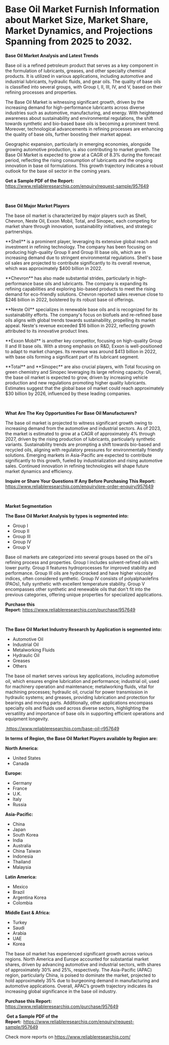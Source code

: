 <p><h1>Base Oil Market Furnish Information about Market Size, Market Share, Market Dynamics, and Projections Spanning from 2025 to 2032.</h1></p><p><strong>Base Oil Market Analysis and Latest Trends</strong></p>
<p><p>Base oil is a refined petroleum product that serves as a key component in the formulation of lubricants, greases, and other specialty chemical products. It is utilized in various applications, including automotive and industrial lubricants, hydraulic fluids, and gear oils. The quality of base oils is classified into several groups, with Group I, II, III, IV, and V, based on their refining processes and properties. </p><p>The Base Oil Market is witnessing significant growth, driven by the increasing demand for high-performance lubricants across diverse industries such as automotive, manufacturing, and energy. With heightened awareness about sustainability and environmental regulations, the shift towards synthetic and bio-based base oils is becoming a prominent trend. Moreover, technological advancements in refining processes are enhancing the quality of base oils, further boosting their market appeal. </p><p>Geographic expansion, particularly in emerging economies, alongside growing automotive production, is also contributing to market growth. The Base Oil Market is expected to grow at a CAGR of 8.3% during the forecast period, reflecting the rising consumption of lubricants and the ongoing innovation in base oil formulations. This growth trajectory indicates a robust outlook for the base oil sector in the coming years.</p></p>
<p><strong>Get a Sample PDF of the Report:&nbsp;</strong> <a href="https://www.reliableresearchiq.com/enquiry/request-sample/957649?utm_campaign=2094&utm_medium=2&utm_source=Github&utm_content=ia&utm_term=30012025&utm_id=base-oil">https://www.reliableresearchiq.com/enquiry/request-sample/957649</a></p>
<p>&nbsp;</p>
<p><strong>Base Oil Major Market Players</strong></p>
<p><p>The base oil market is characterized by major players such as Shell, Chevron, Neste Oil, Exxon Mobil, Total, and Sinopec, each competing for market share through innovation, sustainability initiatives, and strategic partnerships. </p><p>**Shell** is a prominent player, leveraging its extensive global reach and investment in refining technology. The company has been focusing on producing high-quality Group II and Group III base oils, which are in increasing demand due to stringent environmental regulations. Shell's base oil sales are projected to contribute significantly to its overall revenue, which was approximately $400 billion in 2022.</p><p>**Chevron** has also made substantial strides, particularly in high-performance base oils and lubricants. The company is expanding its refining capabilities and exploring bio-based products to meet the rising demand for eco-friendly solutions. Chevron reported sales revenue close to $246 billion in 2022, bolstered by its robust base oil offerings.</p><p>**Neste Oil** specializes in renewable base oils and is recognized for its sustainability efforts. The company's focus on biofuels and re-refined base oils aligns with global trends towards sustainability, propelling its market appeal. Neste's revenue exceeded $16 billion in 2022, reflecting growth attributed to its innovative product lines.</p><p>**Exxon Mobil** is another key competitor, focusing on high-quality Group II and III base oils. With a strong emphasis on R&D, Exxon is well-positioned to adapt to market changes. Its revenue was around $413 billion in 2022, with base oils forming a significant part of its lubricant segment.</p><p>**Total** and **Sinopec** are also crucial players, with Total focusing on green chemistry and Sinopec leveraging its large refining capacity. Overall, the base oil market is expected to grow, driven by increasing vehicle production and new regulations promoting higher quality lubricants. Estimates suggest that the global base oil market could reach approximately $30 billion by 2026, influenced by these leading companies.</p></p>
<p>&nbsp;</p>
<p><strong>What Are The Key Opportunities For Base Oil Manufacturers?</strong></p>
<p><p>The base oil market is projected to witness significant growth owing to increasing demand from the automotive and industrial sectors. As of 2023, the market is estimated to grow at a CAGR of approximately 4% through 2027, driven by the rising production of lubricants, particularly synthetic variants. Sustainability trends are prompting a shift towards bio-based and recycled oils, aligning with regulatory pressures for environmentally friendly solutions. Emerging markets in Asia-Pacific are expected to contribute significantly to this growth, fueled by industrialization and rising automotive sales. Continued innovation in refining technologies will shape future market dynamics and efficiency.</p></p>
<p><strong>Inquire or Share Your Questions If Any Before Purchasing This Report:</strong> <a href="https://www.reliableresearchiq.com/enquiry/pre-order-enquiry/957649?utm_campaign=2094&utm_medium=2&utm_source=Github&utm_content=ia&utm_term=30012025&utm_id=base-oil">https://www.reliableresearchiq.com/enquiry/pre-order-enquiry/957649</a></p>
<p>&nbsp;</p>
<p><strong>Market Segmentation</strong></p>
<p><strong>The Base Oil Market Analysis by types is segmented into:</strong></p>
<p><ul><li>Group I</li><li>Group II</li><li>Group III</li><li>Group IV</li><li>Group V</li></ul></p>
<p><p>Base oil markets are categorized into several groups based on the oil's refining process and properties. Group I includes solvent-refined oils with lower purity. Group II features hydroprocesses for improved stability and performance. Group III oils are hydrocracked and have higher viscosity indices, often considered synthetic. Group IV consists of polyalphaolefins (PAOs), fully synthetic with excellent temperature stability. Group V encompasses other synthetic and renewable oils that don't fit into the previous categories, offering unique properties for specialized applications.</p></p>
<p><strong>Purchase this Report:&nbsp;</strong><a href="https://www.reliableresearchiq.com/purchase/957649?utm_campaign=2094&utm_medium=2&utm_source=Github&utm_content=ia&utm_term=30012025&utm_id=base-oil">https://www.reliableresearchiq.com/purchase/957649</a></p>
<p>&nbsp;</p>
<p><strong>The Base Oil Market Industry Research by Application is segmented into:</strong></p>
<p><ul><li>Automotive Oil</li><li>Industrial Oil</li><li>Metalworking Fluids</li><li>Hydraulic Oil</li><li>Greases</li><li>Others</li></ul></p>
<p><p>The base oil market serves various key applications, including automotive oil, which ensures engine lubrication and performance; industrial oil, used for machinery operation and maintenance; metalworking fluids, vital for machining processes; hydraulic oil, crucial for power transmission in hydraulic systems; and greases, providing lubrication and protection for bearings and moving parts. Additionally, other applications encompass specialty oils and fluids used across diverse sectors, highlighting the versatility and importance of base oils in supporting efficient operations and equipment longevity.</p></p>
<p><a href="https://www.reliableresearchiq.com/base-oil-r957649?utm_campaign=2094&utm_medium=2&utm_source=Github&utm_content=ia&utm_term=30012025&utm_id=base-oil">&nbsp;https://www.reliableresearchiq.com/base-oil-r957649</a></p>
<p><strong>In terms of Region, the Base Oil Market Players available by Region are:</strong></p>
<p>
    <p> <strong> North America: </strong>
        <ul>
            <li>United States</li>
            <li>Canada</li>
        </ul>
        </p> 
    <p> <strong> Europe: </strong>
        <ul>
            <li>Germany</li>
            <li>France</li>
            <li>U.K.</li>
            <li>Italy</li>
            <li>Russia</li>
        </ul>
        </p> 
    <p> <strong> Asia-Pacific: </strong>
        <ul>
            <li>China</li>
            <li>Japan</li>
            <li>South Korea</li>
            <li>India</li>
            <li>Australia</li>
            <li>China Taiwan</li>
            <li>Indonesia</li>
            <li>Thailand</li>
            <li>Malaysia</li>
        </ul>
        </p> 
    <p> <strong> Latin America: </strong>
        <ul>
            <li>Mexico</li>
            <li>Brazil</li>
            <li>Argentina Korea</li>
            <li>Colombia</li>
        </ul>
        </p> 
    <p> <strong> Middle East & Africa: </strong>
        <ul>
            <li>Turkey</li>
            <li>Saudi</li>
            <li>Arabia</li>
            <li>UAE</li>
            <li>Korea</li>
        </ul>
    </p>
    </p>
<p><p>The base oil market has experienced significant growth across various regions. North America and Europe accounted for substantial market shares, driven by advancing automotive and industrial sectors, with shares of approximately 30% and 25%, respectively. The Asia-Pacific (APAC) region, particularly China, is poised to dominate the market, projected to hold approximately 35% due to burgeoning demand in manufacturing and automotive applications. Overall, APAC’s growth trajectory indicates its increasing global significance in the base oil industry.</p></p>
<p><strong>Purchase this Report: </strong><a href="https://www.reliableresearchiq.com/purchase/957649?utm_campaign=2094&utm_medium=2&utm_source=Github&utm_content=ia&utm_term=30012025&utm_id=base-oil">https://www.reliableresearchiq.com/purchase/957649</a></p>
<p>&nbsp;<strong>Get a Sample PDF of the Report:&nbsp;&nbsp;</strong><a href="https://www.reliableresearchiq.com/enquiry/request-sample/957649?utm_campaign=2094&utm_medium=2&utm_source=Github&utm_content=ia&utm_term=30012025&utm_id=base-oil">https://www.reliableresearchiq.com/enquiry/request-sample/957649</a></p>
<p><strong></strong></p>
<p>Check more reports on <a href="https://www.reliableresearchiq.com/?utm_campaign=2094&utm_medium=2&utm_source=Github&utm_content=ia&utm_term=30012025&utm_id=base-oil">https://www.reliableresearchiq.com/</a></p>